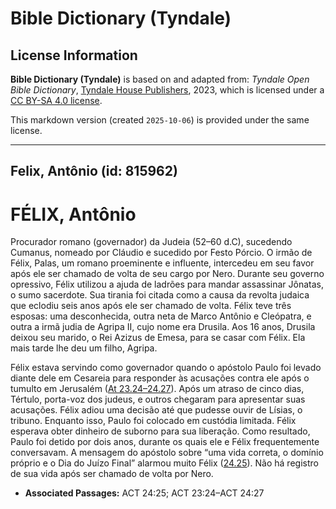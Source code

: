 # Bible Dictionary (Tyndale)

## License Information

**Bible Dictionary (Tyndale)** is based on and adapted from: _Tyndale Open Bible Dictionary_, [Tyndale House Publishers](https://tyndaleopenresources.com/), 2023, which is licensed under a [CC BY-SA 4.0 license](https://creativecommons.org/licenses/by-sa/4.0/legalcode.en).

This markdown version (created `2025-10-06`) is provided under the same license.



--------------------------------

## Felix, Antônio (id: 815962)

FÉLIX, Antônio
==============

Procurador romano (governador) da Judeia (52–60 d.C), sucedendo Cumanus, nomeado por Cláudio e sucedido por Festo Pórcio. O irmão de Félix, Palas, um romano proeminente e influente, intercedeu em seu favor após ele ser chamado de volta de seu cargo por Nero. Durante seu governo opressivo, Félix utilizou a ajuda de ladrões para mandar assassinar Jônatas, o sumo sacerdote. Sua tirania foi citada como a causa da revolta judaica que eclodiu seis anos após ele ser chamado de volta. Félix teve três esposas: uma desconhecida, outra neta de Marco Antônio e Cleópatra, e outra a irmã judia de Agripa II, cujo nome era Drusila. Aos 16 anos, Drusila deixou seu marido, o Rei Azizus de Emesa, para se casar com Félix. Ela mais tarde lhe deu um filho, Agripa.

Félix estava servindo como governador quando o apóstolo Paulo foi levado diante dele em Cesareia para responder às acusações contra ele após o tumulto em Jerusalém ([At 23\.24–24\.27](https://ref.ly/Acts23:24-Acts24:27)). Após um atraso de cinco dias, Tértulo, porta\-voz dos judeus, e outros chegaram para apresentar suas acusações. Félix adiou uma decisão até que pudesse ouvir de Lísias, o tribuno. Enquanto isso, Paulo foi colocado em custódia limitada. Félix esperava obter dinheiro de suborno para sua liberação. Como resultado, Paulo foi detido por dois anos, durante os quais ele e Félix frequentemente conversavam. A mensagem do apóstolo sobre “uma vida correta, o domínio próprio e o Dia do Juízo Final” alarmou muito Félix ([24\.25](https://ref.ly/Acts24:25)). Não há registro de sua vida após ser chamado de volta por Nero.

* **Associated Passages:** ACT 24:25; ACT 23:24–ACT 24:27


